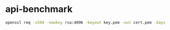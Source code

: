 # api-benchmark

```bash
openssl req -x509 -newkey rsa:4096 -keyout key.pem -out cert.pem -days 3650 -subj '//CN=localhost' -nodes
```